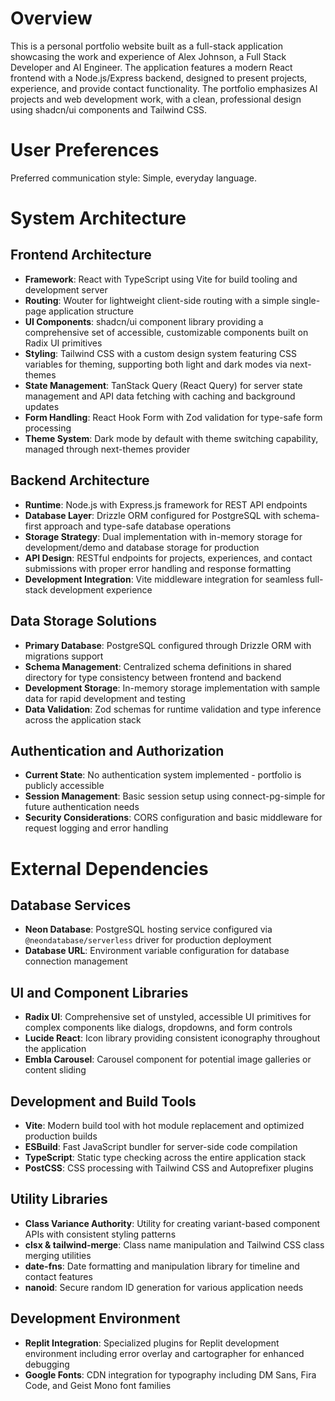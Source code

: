 # Overview

This is a personal portfolio website built as a full-stack application showcasing the work and experience of Alex Johnson, a Full Stack Developer and AI Engineer. The application features a modern React frontend with a Node.js/Express backend, designed to present projects, experience, and provide contact functionality. The portfolio emphasizes AI projects and web development work, with a clean, professional design using shadcn/ui components and Tailwind CSS.

# User Preferences

Preferred communication style: Simple, everyday language.

# System Architecture

## Frontend Architecture
- **Framework**: React with TypeScript using Vite for build tooling and development server
- **Routing**: Wouter for lightweight client-side routing with a simple single-page application structure
- **UI Components**: shadcn/ui component library providing a comprehensive set of accessible, customizable components built on Radix UI primitives
- **Styling**: Tailwind CSS with a custom design system featuring CSS variables for theming, supporting both light and dark modes via next-themes
- **State Management**: TanStack Query (React Query) for server state management and API data fetching with caching and background updates
- **Form Handling**: React Hook Form with Zod validation for type-safe form processing
- **Theme System**: Dark mode by default with theme switching capability, managed through next-themes provider

## Backend Architecture
- **Runtime**: Node.js with Express.js framework for REST API endpoints
- **Database Layer**: Drizzle ORM configured for PostgreSQL with schema-first approach and type-safe database operations
- **Storage Strategy**: Dual implementation with in-memory storage for development/demo and database storage for production
- **API Design**: RESTful endpoints for projects, experiences, and contact submissions with proper error handling and response formatting
- **Development Integration**: Vite middleware integration for seamless full-stack development experience

## Data Storage Solutions
- **Primary Database**: PostgreSQL configured through Drizzle ORM with migrations support
- **Schema Management**: Centralized schema definitions in shared directory for type consistency between frontend and backend
- **Development Storage**: In-memory storage implementation with sample data for rapid development and testing
- **Data Validation**: Zod schemas for runtime validation and type inference across the application stack

## Authentication and Authorization
- **Current State**: No authentication system implemented - portfolio is publicly accessible
- **Session Management**: Basic session setup using connect-pg-simple for future authentication needs
- **Security Considerations**: CORS configuration and basic middleware for request logging and error handling

# External Dependencies

## Database Services
- **Neon Database**: PostgreSQL hosting service configured via `@neondatabase/serverless` driver for production deployment
- **Database URL**: Environment variable configuration for database connection management

## UI and Component Libraries
- **Radix UI**: Comprehensive set of unstyled, accessible UI primitives for complex components like dialogs, dropdowns, and form controls
- **Lucide React**: Icon library providing consistent iconography throughout the application
- **Embla Carousel**: Carousel component for potential image galleries or content sliding

## Development and Build Tools
- **Vite**: Modern build tool with hot module replacement and optimized production builds
- **ESBuild**: Fast JavaScript bundler for server-side code compilation
- **TypeScript**: Static type checking across the entire application stack
- **PostCSS**: CSS processing with Tailwind CSS and Autoprefixer plugins

## Utility Libraries
- **Class Variance Authority**: Utility for creating variant-based component APIs with consistent styling patterns
- **clsx & tailwind-merge**: Class name manipulation and Tailwind CSS class merging utilities
- **date-fns**: Date formatting and manipulation library for timeline and contact features
- **nanoid**: Secure random ID generation for various application needs

## Development Environment
- **Replit Integration**: Specialized plugins for Replit development environment including error overlay and cartographer for enhanced debugging
- **Google Fonts**: CDN integration for typography including DM Sans, Fira Code, and Geist Mono font families